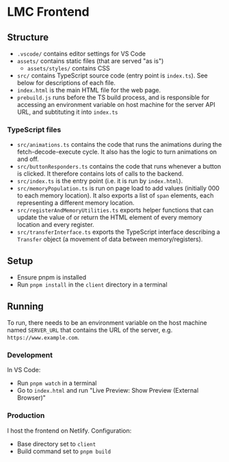 # LMC Frontend

## Structure

- `.vscode/` contains editor settings for VS Code
- `assets/` contains static files (that are served "as is")
  - `assets/styles/` contains CSS
- `src/` contains TypeScript source code (entry point is `index.ts`). See below for descriptions of each file.
- `index.html` is the main HTML file for the web page.
- `prebuild.js` runs before the TS build process, and is responsible for accessing an environment variable on host machine for the server API URL, and subtituting it into `index.ts`

### TypeScript files

- `src/animations.ts` contains the code that runs the animations during the fetch-decode-execute cycle. It also has the logic to turn animations on and off.
- `src/buttonResponders.ts` contains the code that runs whenever a button is clicked. It therefore contains lots of calls to the backend.
- `src/index.ts` is the entry point (i.e. it is run by `index.html`).
- `src/memoryPopulation.ts` is run on page load to add values (initially 000 to each memory location). It also exports a list of `span` elements, each representing a different memory location.
- `src/registerAndMemoryUtilities.ts` exports helper functions that can update the value of or return the HTML element of every memory location and every register.
- `src/transferInterface.ts` exports the TypeScript interface describing a `Transfer` object (a movement of data between memory/registers).

## Setup

- Ensure pnpm is installed
- Run `pnpm install` in the `client` directory in a terminal

## Running

To run, there needs to be an environment variable on the host machine named `SERVER_URL` that contains the URL of the server, e.g. `https://www.example.com`.

### Development

In VS Code:

- Run `pnpm watch` in a terminal
- Go to `index.html` and run "Live Preview: Show Preview (External Browser)"

### Production

I host the frontend on Netlify. Configuration:

- Base directory set to `client`
- Build command set to `pnpm build`

